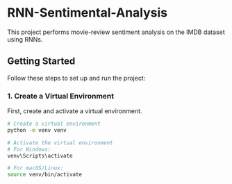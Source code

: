 # RNN-Sentimental-Analysis

This project performs movie-review sentiment analysis on the IMDB dataset using RNNs.

## Getting Started

Follow these steps to set up and run the project:

### 1. Create a Virtual Environment
First, create and activate a virtual environment.

```bash
# Create a virtual environment
python -m venv venv

# Activate the virtual environment
# For Windows:
venv\Scripts\activate

# For macOS/Linux:
source venv/bin/activate
